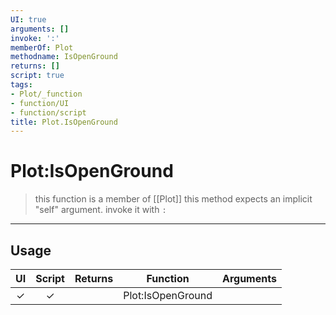 ```yaml
---
UI: true
arguments: []
invoke: ':'
memberOf: Plot
methodname: IsOpenGround
returns: []
script: true
tags:
- Plot/_function
- function/UI
- function/script
title: Plot.IsOpenGround
---
```

# Plot:IsOpenGround
> this function is a member of [[Plot]]
> this method expects an implicit "self" argument. invoke it with `:`
-----
## Usage
|  UI | Script | Returns | Function | Arguments |
|:---:|:------:|-------:|:--------:|:---------|
|✓|✓||Plot:IsOpenGround||
